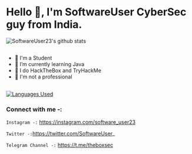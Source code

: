 # Hello 👋, I'm SoftwareUser CyberSec guy from India.  
![SoftwareUser23's github stats](https://github-readme-stats.vercel.app/api?username=SoftwareUser23&show_icons=true&theme=tokyonight)

##
- 🌱 I'm a Student
- 👯 I’m currently learning Java 
- 🤔 I do HackTheBox and TryHackMe  
- 💬 I'm not a professional
##

[![Languages Used](https://github-readme-stats.vercel.app/api/top-langs/?username=softwareuser23&layout=compact&theme=tokyonight)](https://github.com/anuraghazra/github-readme-stats)

### Connect with me -:

`Instagram -:` https://instagram.com/software_user23

`Twitter -:`https://twitter.com/SoftwareUser_

`Telegram Channel -:` https://t.me/theboxsec
